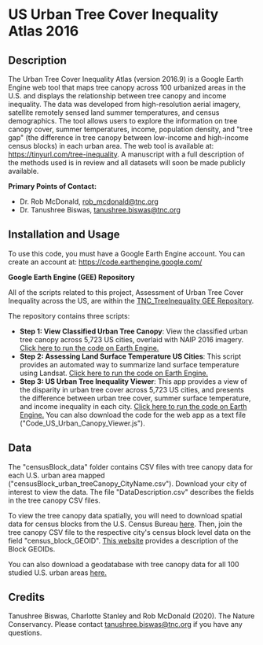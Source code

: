 # US Urban Tree Cover Inequality Atlas 2016

## Description

The Urban Tree Cover Inequality Atlas (version 2016.9) is a Google Earth Engine web tool that maps tree canopy across 100 urbanized areas in the U.S. and displays the relationship between tree canopy and income inequality. The data was developed from high-resolution aerial imagery, satellite remotely sensed land summer temperatures, and census demographics. The tool allows users to explore the information on tree canopy cover, summer temperatures, income, population density, and "tree gap" (the difference in tree canopy between low-income and high-income census blocks) in each urban area. The web tool is available at: https://tinyurl.com/tree-inequality. A manuscript with a full description of the methods used is in review and all datasets will soon be made publicly available.

**Primary Points of Contact:**
- Dr. Rob McDonald, rob_mcdonald@tnc.org
- Dr. Tanushree Biswas, tanushree.biswas@tnc.org

## Installation and Usage
To use this code, you must have a Google Earth Engine account. You can create an account at: https://code.earthengine.google.com/ 

**Google Earth Engine (GEE) Repository**

All of the scripts related to this project, Assessment of Urban Tree Cover Inequality across the US, are within the [TNC_TreeInequality GEE Repository](https://earthengine.googlesource.com/users/Shree1175/tnc_treeinequality). 

The repository contains three scripts: 

- **Step 1: View Classified Urban Tree Canopy**: View the classified urban tree canopy across 5,723 US cities, overlaid with NAIP 2016 imagery. [Click here to run the code on Earth Engine.](https://code.earthengine.google.com/86d082269a78ca5c40415d1ab04cbd8e?accept_repo=TNC_CA)
- **Step 2: Assessing Land Surface Temperature US Cities**: This script provides an automated way to summarize land surface temperature using Landsat. [Click here to run the code on Earth Engine.](https://code.earthengine.google.com/4829cf4c5aecdf33b9363264b730095d?accept_repo=TNC_CA)
- **Step 3: US Urban Tree Inequality Viewer**: This app provides a view of the disparity in urban tree cover across 5,723 US cities, and presents the difference between urban tree cover, summer surface temperature, and income inequality in each city. [Click here to run the code on Earth Engine.](https://code.earthengine.google.com/46ef39952d902e27fb9f72673f16725a?accept_repo=TNC_CA) You can also download the code for the web app as a text file ("Code_US_Urban_Canopy_Viewer.js"). 

## Data
The "censusBlock_data" folder contains CSV files with tree canopy data for each U.S. urban area mapped ("censusBlock_urban_treeCanopy_CityName.csv"). Download your city of interest to view the data. The file "DataDescription.csv" describes the fields in the tree canopy CSV files.

To view the tree canopy data spatially, you will need to download spatial data for census blocks from the U.S. Census Bureau [here](https://www.census.gov/geographies/mapping-files.2020.html). Then, join the tree canopy CSV file to the respective city's census block level data on the field "census_block_GEOID". [This website](https://www.census.gov/programs-surveys/geography/guidance/geo-identifiers.html) provides a description of the Block GEOIDs. 

You can also download a geodatabase with tree canopy data for all 100 studied U.S. urban areas [here.](https://knb.ecoinformatics.org/view/doi:10.5063/MS3R5F)

## Credits
Tanushree Biswas, Charlotte Stanley and Rob McDonald (2020). The Nature Conservancy. Please contact tanushree.biswas@tnc.org if you have any questions.
